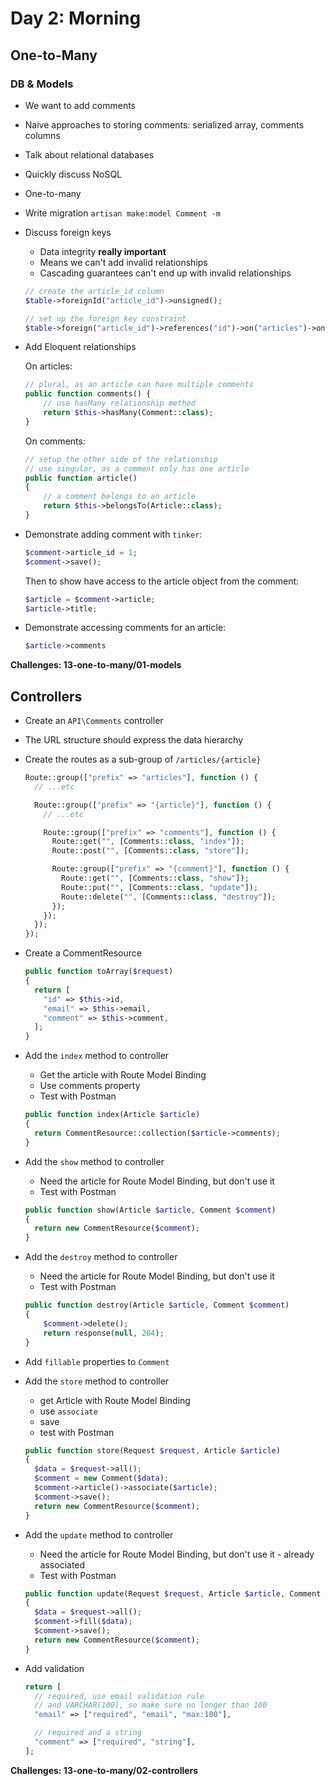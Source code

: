# Day 2: Morning

## One-to-Many

### DB & Models

- We want to add comments
- Naive approaches to storing comments: serialized array, comments columns
- Talk about relational databases
- Quickly discuss NoSQL
- One-to-many
- Write migration
    `artisan make:model Comment -m`
- Discuss foreign keys
    - Data integrity **really important**
    - Means we can't add invalid relationships
    - Cascading guarantees can't end up with invalid relationships

    ```php
    // create the article_id column
    $table->foreignId("article_id")->unsigned();

    // set up the foreign key constraint
    $table->foreign("article_id")->references("id")->on("articles")->onDelete("cascade");
    ```

- Add Eloquent relationships

    On articles:
    ```php
    // plural, as an article can have multiple comments
    public function comments() {
        // use hasMany relationship method
        return $this->hasMany(Comment::class);
    }
    ```

    On comments:

    ```php
    // setup the other side of the relationship
    // use singular, as a comment only has one article
    public function article()
    {
        // a comment belongs to an article
        return $this->belongsTo(Article::class);
    }
    ```

- Demonstrate adding comment with `tinker`:

    ```php
    $comment->article_id = 1;
    $comment->save();
    ```
    Then to show have access to the article object from the comment:
    ```php
    $article = $comment->article;
    $article->title;
    ```

- Demonstrate accessing comments for an article:

    ```php
    $article->comments
    ```

**Challenges: 13-one-to-many/01-models**


## Controllers

- Create an `API\Comments` controller
- The URL structure should express the data hierarchy
- Create the routes as a sub-group of `/articles/{article}`

    ```php
    Route::group(["prefix" => "articles"], function () {
      // ...etc

      Route::group(["prefix" => "{article}"], function () {
        // ...etc

        Route::group(["prefix" => "comments"], function () {
          Route::get("", [Comments::class, "index"]);
          Route::post("", [Comments::class, "store"]);

          Route::group(["prefix" => "{comment}"], function () {
            Route::get("", [Comments::class, "show"]);
            Route::put("", [Comments::class, "update"]);
            Route::delete("", [Comments::class, "destroy"]);
          });
        });
      });
    });
    ```

- Create a CommentResource

    ```php
    public function toArray($request)
    {
      return [
        "id" => $this->id,
        "email" => $this->email,
        "comment" => $this->comment,
      ];
    }
    ```

- Add the `index` method to controller
    - Get the article with Route Model Binding
    - Use comments property
    - Test with Postman

    ```php
    public function index(Article $article)
    {
      return CommentResource::collection($article->comments);
    }
    ```

- Add the `show` method to controller
    - Need the article for Route Model Binding, but don't use it
    - Test with Postman

    ```php
    public function show(Article $article, Comment $comment)
    {
      return new CommentResource($comment);
    }
    ```

- Add the `destroy` method to controller
    - Need the article for Route Model Binding, but don't use it
    - Test with Postman

    ```php
    public function destroy(Article $article, Comment $comment)
    {
        $comment->delete();
        return response(null, 204);
    }
    ```

- Add `fillable` properties to `Comment`
- Add the `store` method to controller
    - get Article with Route Model Binding
    - use `associate`
    - save
    - test with Postman

    ```php
    public function store(Request $request, Article $article)
    {
      $data = $request->all();
      $comment = new Comment($data);
      $comment->article()->associate($article);
      $comment->save();
      return new CommentResource($comment);
    }
    ```

- Add the `update` method to controller
    - Need the article for Route Model Binding, but don't use it - already associated
    - Test with Postman

    ```php
    public function update(Request $request, Article $article, Comment $comment)
    {
      $data = $request->all();
      $comment->fill($data);
      $comment->save();
      return new CommentResource($comment);
    }
    ```

- Add validation

    ```php
    return [
      // required, use email validation rule
      // and VARCHAR(100), so make sure no longer than 100
      "email" => ["required", "email", "max:100"],

      // required and a string
      "comment" => ["required", "string"],
    ];
    ```


**Challenges: 13-one-to-many/02-controllers**
